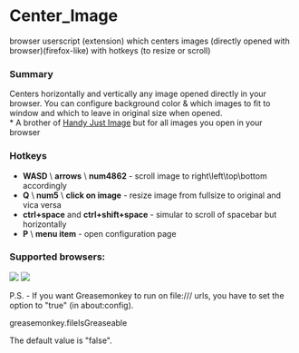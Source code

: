 # Center_Image
browser userscript (extension) which centers images (directly opened with browser)(firefox-like) with hotkeys (to resize or scroll)

<h3>Summary</h3>
Centers horizontally and vertically any image opened directly in your browser. You can configure background color & which images to fit to window and which to leave in original size when opened.
<br>* A brother of <a href=https://greasyfork.org/scripts/109-handy-image>Handy Just Image</a> but for all images you open in your browser

<h3>Hotkeys</h3>
<ul>
<li><strong>WASD</strong> \ <strong>arrows</strong> \ <strong>num4862</strong> - scroll image to right\left\top\bottom accordingly</li>
<li><strong>Q</strong> \ <strong>num5</strong> \ <strong>click on image</strong> - resize image from fullsize to original and vica versa</li>
<li><strong>ctrl+space</strong> and <strong>ctrl+shift+space</strong> - simular to scroll of spacebar but horizontally
<li><strong>P</strong> \ <strong>menu item</strong> - open configuration page
</ul>

<h3>Supported browsers:</h3>
<img src=https://upload.wikimedia.org/wikipedia/en/thumb/d/d0/Chrome_Logo.svg/90px-Chrome_Logo.svg.png>
<img src=https://upload.wikimedia.org/wikipedia/commons/thumb/e/e7/Mozilla_Firefox_3.5_logo_256.png/90px-Mozilla_Firefox_3.5_logo_256.png>

P.S. - If you want Greasemonkey to run on file:/// urls, you have to set the option to "true" (in about:config).

greasemonkey.fileIsGreaseable

The default value is "false".
